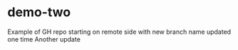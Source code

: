# demo-two
Example of GH repo starting on remote side with new branch name
updated one time
Another update
